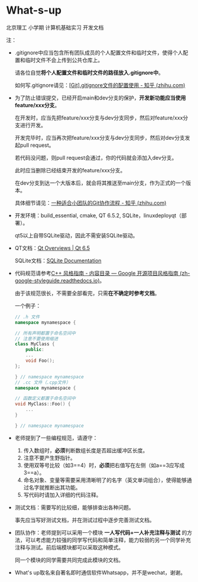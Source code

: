 # What-s-up

北京理工 小学期 计算机基础实习 开发文档

注：

- .gitignore中应当包含所有团队成员的个人配置文件和临时文件，使得个人配置和临时文件不会上传到公共仓库上。

  请各位自觉**将个人配置文件和临时文件的路径放入.gitignore中**。

  如何写.gitignore请见：[[Git\].gitignore文件的配置使用 - 知乎 (zhihu.com)](https://zhuanlan.zhihu.com/p/52885189)

- 为了防止错误提交，已经开启main和dev分支的保护，**开发新功能应当使用feature/xxx分支**。

  在开发时，应当先把feature/xxx分支与dev分支同步，然后对feature/xxx分支进行开发。

  开发完毕时，应当再次把feature/xxx分支与dev分支同步，然后对dev分支发起pull request。

  若代码没问题，则pull request会通过，你的代码就会添加入dev分支。

  此时应当删除已经结束开发的feature/xxx分支。

  在dev分支到达一个大版本后，就会将其推送至main分支，作为正式的一个版本。

  具体细节请见：[一种适合小团队的Git协作流程 - 知乎 (zhihu.com)](https://zhuanlan.zhihu.com/p/383067606)

- 开发环境：build_essential, cmake, QT 6.5.2, SQLite，linuxdeployqt（部署）。

  qt5以上自带SQLite驱动，因此不需安装SQLite驱动。

- QT文档：[Qt Overviews | Qt 6.5](https://doc.qt.io/qt-6/overviews-main.html)

  SQLite文档：[SQLite Documentation](https://www.sqlite.org/docs.html)

- 代码规范请参考[C++ 风格指南 - 内容目录 — Google 开源项目风格指南 (zh-google-styleguide.readthedocs.io)](https://zh-google-styleguide.readthedocs.io/en/latest/google-cpp-styleguide/contents/)。

  由于该规范很长，不需要全部看完，只需**在不确定时参考文档**。

  一个例子：

  ```c++
  // .h 文件
  namespace mynamespace {
  
  // 所有声明都置于命名空间中
  // 注意不要使用缩进
  class MyClass {
      public:
      ...
      void Foo();
  };
  
  } // namespace mynamespace
  // .cc 文件（.cpp文件）
  namespace mynamespace {
  
  // 函数定义都置于命名空间中
  void MyClass::Foo() {
      ...
  }
  
  } // namespace mynamespace
  ```

- 老师提到了一些编程规范，请遵守：

  1. 传入数组时，**必须**判断数组长度是否超出缓冲区长度。
  2. 注意不要产生野指针。
  3. 使用双等号比较（如3==4）时，**必须**把右值写在左侧（如a==3应写成3==a）。
  4. 命名对象、变量等需要采用清晰明了的名字（英文单词组合），使得能够通过名字就推断出其功能。
  5. 写代码时请加入详细的代码注释。

- 测试文档：需要写的比较细，能够排查出各种问题。

  事先应当写好测试文档，并在测试过程中逐步完善测试文档。

- 团队协作：老师提到可以采用一个模块 **一人写代码+一人补充注释与测试** 的方法，可以考虑能力较强的同学写代码和简单注释，能力较弱的另一个同学补充注释与测试。前后端模块都可以采取这种模式。

  同一个模块的同学需要共同完成此模块的文档。

- What's up取名来自著名即时通信软件Whatsapp，并不是wechat，谢谢。
